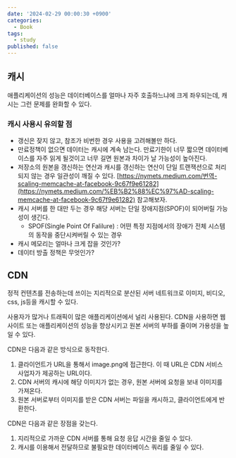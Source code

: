 ```yaml
---
date: '2024-02-29 00:00:30 +0900'
categories:
  - Book
tags:
  - study
published: false
---
```


## 캐시

애플리케이션의 성능은 데이터베이스를 얼마나 자주 호출하느냐에 크게 좌우되는데, 캐시는 그런 문제를 완화할 수 있다. 

### 캐시 사용시 유의할 점

- 갱신은 잦지 않고, 참조가 비번한 경우 사용을 고려해볼만 하다.
- 만료정책이 없으면 데이터는 캐시에 계속 남는다. 만료기한이 너무 짧으면 데이터베이스를 자주 읽게 될것이고 너무 길면 원본과 차이가 날 가능성이 높아진다.
- 저장소의 원본을 갱신하는 연산과 캐시를 갱신하는 연산이 단일 트랜잭션으로 처리되지 않는 경우 일관성이 깨질 수 있다. [https://nymets.medium.com/번역-scaling-memcache-at-facebook-9c67f9e61282](https://nymets.medium.com/%EB%B2%88%EC%97%AD-scaling-memcache-at-facebook-9c67f9e61282) 참고해보자.
- 캐시 서버를 한 대만 두는 경우 해당 서버는 단일 장애지점(SPOF)이 되어버릴 가능성이 생긴다.
    - SPOF(Single Point Of Falilure) : 어떤 특정 지점에서의 장애가 전체 시스템의 동작을 중단시켜버릴 수 있는 경우
- 캐시 메모리는 얼마나 크게 잡을 것인가?
- 데이터 방출 정책은 무엇인가?

## CDN

정적 컨텐츠를 전송하는데 쓰이는 지리적으로 분산된 서버 네트워크로 이미지, 비디오, css, js등을 캐시할 수 있다.

사용자가 많거나 트래픽이 많은 애플리케이션에서 널리 사용된다. CDN을 사용하면 웹 사이트 또는 애플리케이션의 성능을 향상시키고 원본 서버의 부하를 줄이며 가용성을 높일 수 있다.

CDN은 다음과 같은 방식으로 동작한다.

1. 클라이언트가 URL을 통해서 image.png에 접근한다. 이 때 URL은 CDN 서비스 사업자가 제공하는 URL이다.
2. CDN 서버의 캐시에 해당 이미지가 없는 경우, 원본 서버에 요청을 보내 이미지를 가져온다.
3. 원본 서버로부터 이미지를 받은 CDN 서버는 파일을 캐시하고, 클라이언트에게 반환한다.

CDN은 다음과 같은 장점을 갖는다.

1. 지리적으로 가까운 CDN 서버를 통해 요청 응답 시간을 줄일 수 있다.
2. 캐시를 이용해서 전달하므로 불필요한 데이터베이스 쿼리를 줄일 수 있다.
